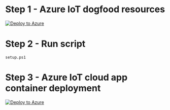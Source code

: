 # Step 1 - Azure IoT dogfood resources

[![Deploy to Azure](https://aka.ms/deploytoazurebutton)](https://portal.azure.com/#create/Microsoft.Template/uri/https%3A%2F%2Fraw.githubusercontent.com%2Fvinagesh%2Fiotdogfood%2Fmain%2Fsetup.json)

# Step 2 - Run script

`
setup.ps1
`

# Step 3 - Azure IoT cloud app container deployment

[![Deploy to Azure](https://aka.ms/deploytoazurebutton)](https://portal.azure.com/#create/Microsoft.Template/uri/https%3A%2F%2Fraw.githubusercontent.com%2Fvinagesh%2Fiotdogfood%2Fmain%2Fcloudappcontainer.json)

